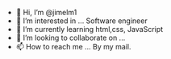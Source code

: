 - 👋 Hi, I’m @jimelm1
- 👀 I’m interested in ... Software engineer
- 🌱 I’m currently learning html,css, JavaScript
- 💞️ I’m looking to collaborate on ...
- 📫 How to reach me ... By my mail.

<!---
jimelm1/jimelm1 is a ✨ special ✨ repository because its `README.md` (this file) appears on your GitHub profile.
You can click the Preview link to take a look at your changes.
--->

